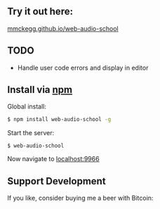 




## Try it out here:

[mmckegg.github.io/web-audio-school](http://mmckegg.github.io/web-audio-school/)



## TODO

- Handle user code errors and display in editor

## Install via [npm](https://www.npmjs.com/package/web-audio-school)

Global install:

```bash
$ npm install web-audio-school -g
```

Start the server:

```
$ web-audio-school
```

Now navigate to [localhost:9966](http://localhost:9966)





## Support Development

If you like, consider buying me a beer with Bitcoin: